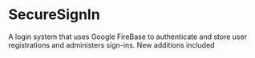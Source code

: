 # SecureSignIn
A login system that uses Google FireBase to authenticate and store user registrations and administers sign-ins.
New additions included
